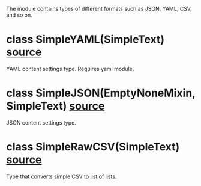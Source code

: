The module contains types of different formats such as JSON, YAML, CSV, and so on.

# class SimpleYAML(SimpleText) [source](https://github.com/occipital/django-content-settings/blob/master/content_settings/types/markup.py#L13)

YAML content settings type. Requires yaml module.

# class SimpleJSON(EmptyNoneMixin, SimpleText) [source](https://github.com/occipital/django-content-settings/blob/master/content_settings/types/markup.py#L53)

JSON content settings type.

# class SimpleRawCSV(SimpleText) [source](https://github.com/occipital/django-content-settings/blob/master/content_settings/types/markup.py#L78)

Type that converts simple CSV to list of lists.